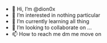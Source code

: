 - 👋 Hi, I’m @dion0x
- 👀 I’m interested in nothing particular
- 🌱 I’m currently learning all thing 
- 💞️ I’m looking to collaborate on ...
- 📫 How to reach me dm me 
move on
